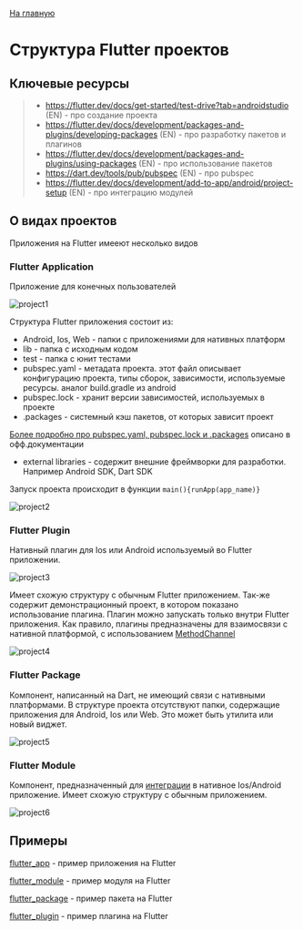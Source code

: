 [На главную](../flutter.md)

# Структура Flutter проектов

## Ключевые ресурсы
>- https://flutter.dev/docs/get-started/test-drive?tab=androidstudio (EN) - про создание проекта
>- https://flutter.dev/docs/development/packages-and-plugins/developing-packages (EN) - про разработку пакетов и плагинов
>- https://flutter.dev/docs/development/packages-and-plugins/using-packages (EN) - про использование пакетов
>- https://dart.dev/tools/pub/pubspec (EN) - про pubspec
>- https://flutter.dev/docs/development/add-to-app/android/project-setup (EN) - про интеграцию модулей

## О видах проектов
Приложения на Flutter имееют несколько видов

### Flutter Application

Приложение для конечных пользователей

![project1](project1.png)

Структура Flutter приложения состоит из:
- Android, Ios, Web - папки с приложениями для нативных платформ
- lib - папка с исходным кодом
- test - папка с юнит тестами
- pubspec.yaml - метадата проекта. этот файл описывает конфигурацию проекта, типы сборок, зависимости, используемые ресурсы.
аналог build.gradle из android
- pubspec.lock - хранит версии зависимостей, используемых в проекте
- .packages - системный кэш пакетов, от которых зависит проект

[Более подробно про pubspec.yaml, pubspec.lock и .packages](https://dart.dev/guides/packages) описано в офф.документации

- external libraries - содержит внешние фреймворки для разработки. Например Android SDK, Dart SDK

Запуск проекта происходит в функции `main(){runApp(app_name)}`

![project2](project2.png)

### Flutter Plugin 
Нативный плагин для Ios или Android используемый во Flutter приложении.

![project3](project3.png)

Имеет схожую структуру с обычным Flutter приложением. Так-же содержит демонстрационный проект, в
котором показано использование плагина. Плагин можно запускать только внутри Flutter приложения.
Как правило, плагины предназначены для взаимосвязи с нативной платформой, с использованием [MethodChannel](https://flutter.dev/docs/development/platform-integration/platform-channels)

![project4](project4.png)

### Flutter Package
Компонент, написанный на Dart, не имеющий связи с нативными платформами. 
В структуре проекта отсутствуют папки, содержащие приложения для Android, Ios или Web.
Это может быть утилита или новый виджет.

![project5](project5.png)

### Flutter Module 
Компонент, предназначенный для [интеграции](https://flutter.dev/docs/development/add-to-app/android/project-setup) в нативное Ios/Android приложение.
Имеет схожую структуру с обычным приложением.

![project6](project6.png)

## Примеры
[flutter_app](examples/flutter_app) - пример приложения на Flutter

[flutter_module](examples/flutter_module) - пример модуля на Flutter

[flutter_package](examples/flutter_package) - пример пакета на Flutter

[flutter_plugin](examples/flutter_plugin) - пример плагина на Flutter